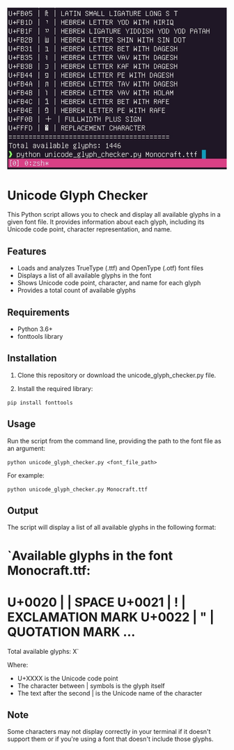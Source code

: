 ![demo](image.jpg)   

# Unicode Glyph Checker

This Python script allows you to check and display all available glyphs in a given font file. It provides information about each glyph, including its Unicode code point, character representation, and name.

## Features

- Loads and analyzes TrueType (.ttf) and OpenType (.otf) font files
- Displays a list of all available glyphs in the font
- Shows Unicode code point, character, and name for each glyph
- Provides a total count of available glyphs

## Requirements

- Python 3.6+
- fonttools library

## Installation

1. Clone this repository or download the unicode_glyph_checker.py file.

2. Install the required library:

`pip install fonttools`

## Usage

Run the script from the command line, providing the path to the font file as an argument:

`python unicode_glyph_checker.py <font_file_path>`

For example:

`python unicode_glyph_checker.py Monocraft.ttf`

## Output

The script will display a list of all available glyphs in the following format:

`Available glyphs in the font Monocraft.ttf:
========================================
U+0020 |   | SPACE
U+0021 | ! | EXCLAMATION MARK
U+0022 | " | QUOTATION MARK
...
========================================
Total available glyphs: X`

Where:
- U+XXXX is the Unicode code point
- The character between | symbols is the glyph itself
- The text after the second | is the Unicode name of the character

## Note

Some characters may not display correctly in your terminal if it doesn't support them or if you're using a font that doesn't include those glyphs.
